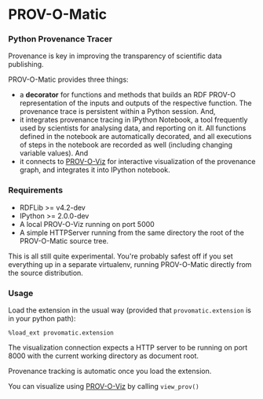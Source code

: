 # PROV-O-Matic
### Python Provenance Tracer

Provenance is key in improving the transparency of scientific data publishing. 

PROV-O-Matic provides three things:

* a **decorator** for functions and methods that builds an RDF PROV-O representation of the inputs and outputs of the respective function. The provenance trace is persistent within a Python session. And,
* it integrates provenance tracing in IPython Notebook, a tool frequently used by scientists for analysing data, and reporting on it. All functions defined in the notebook are automatically decorated, and all executions of steps in the notebook are recorded as well (including changing variable values). And
* it connects to [PROV-O-Viz](http://provoviz.org) for interactive visualization of the provenance graph, and integrates it into IPython notebook.

### Requirements

* RDFLib >= v4.2-dev
* IPython >= 2.0.0-dev
* A local PROV-O-Viz running on port 5000
* A simple HTTPServer running from the same directory the root of the PROV-O-Matic source tree.

This is all still quite experimental. You're probably safest off if you set everything up in a separate virtualenv, running PROV-O-Matic directly from the source distribution.

### Usage

Load the extension in the usual way (provided that `provomatic.extension` is in your python path):

```%load_ext provomatic.extension```

The visualization connection expects a HTTP server to be running on port 8000 with the current working directory as document root.

Provenance tracking is automatic once you load the extension.

You can visualize using [PROV-O-Viz](http://provoviz.org) by calling `view_prov()`
